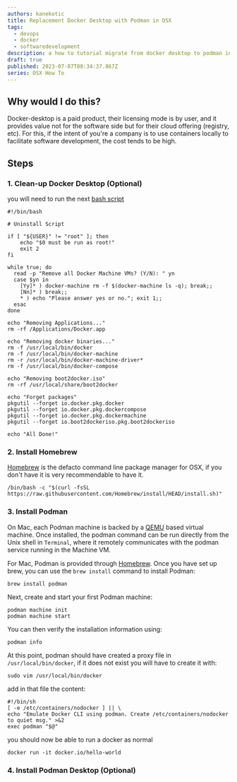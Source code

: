 ```yaml
---
authors: kanekotic
title: Replacement Docker Desktop with Podman in OSX
tags:
  - devops
  - docker
  - softwaredevelopment
description: a how to tutorial migrate from docker desktop to podman in OSX
draft: true
published: 2023-07-07T08:34:37.867Z
series: OSX How To
---
```

## Why would I do this?

D﻿ocker-desktop is a paid product, their licensing mode is by user, and it provides value not for the software side but for their cloud offering (registry, etc). For this, if the intent of you're a company is to use containers locally to facilitate software development,  the cost tends to be high.

## Steps

### 1. Clean-up Docker Desktop (Optional)

 ﻿you will need to run the next [bash script](<Docker Toolbox Uninstall Shell Script>)

```shell
#!/bin/bash

# Uninstall Script

if [ "${USER}" != "root" ]; then
	echo "$0 must be run as root!"
	exit 2
fi

while true; do
  read -p "Remove all Docker Machine VMs? (Y/N): " yn
  case $yn in
    [Yy]* ) docker-machine rm -f $(docker-machine ls -q); break;;
    [Nn]* ) break;;
    * ) echo "Please answer yes or no."; exit 1;;
  esac
done

echo "Removing Applications..."
rm -rf /Applications/Docker.app

echo "Removing docker binaries..."
rm -f /usr/local/bin/docker
rm -f /usr/local/bin/docker-machine
rm -r /usr/local/bin/docker-machine-driver*
rm -f /usr/local/bin/docker-compose

echo "Removing boot2docker.iso"
rm -rf /usr/local/share/boot2docker

echo "Forget packages"
pkgutil --forget io.docker.pkg.docker
pkgutil --forget io.docker.pkg.dockercompose
pkgutil --forget io.docker.pkg.dockermachine
pkgutil --forget io.boot2dockeriso.pkg.boot2dockeriso

echo "All Done!"
```

### 2﻿. Install Homebrew

[Homebrew](https://brew.sh/) is the defacto command line package manager for OSX, if you don't have it is very recommendable to have it.

```s﻿hell
/bin/bash -c "$(curl -fsSL https://raw.githubusercontent.com/Homebrew/install/HEAD/install.sh)"
```

### 3﻿. Install Podman

On Mac, each Podman machine is backed by a [QEMU](https://www.qemu.org/) based virtual machine. Once installed, the podman command can be run directly from the Unix shell in `Terminal`, where it remotely communicates with the podman service running in the Machine VM.

For Mac, Podman is provided through [Homebrew](https://brew.sh/). Once you have set up brew, you can use the `brew install` command to install Podman:

```s﻿hell
brew install podman
```

Next, create and start your first Podman machine:

```s﻿hell
podman machine init
podman machine start
```

You can then verify the installation information using:

```
podman info
```

At this point, podman should have created a proxy file in `/usr/local/bin/docker`, if it does not exist you will have to create it with:

```s﻿hell
sudo vim /usr/local/bin/docker
```

a﻿dd in that file the content:

```
#!/bin/sh
[ -e /etc/containers/nodocker ] || \
echo "Emulate Docker CLI using podman. Create /etc/containers/nodocker to quiet msg." >&2
exec podman "$@"
```

y﻿ou should now be able to run a docker as normal

```
docker run -it docker.io/hello-world
```

### 4. Install Podman Desktop (Optional)